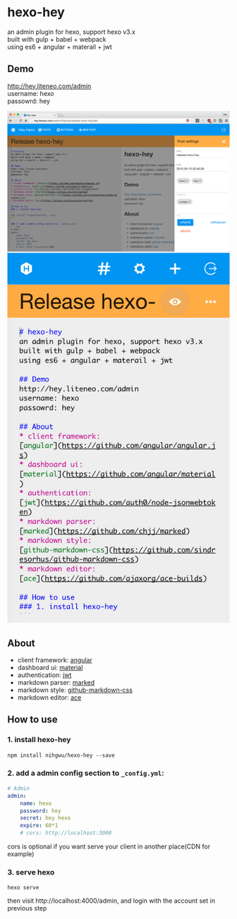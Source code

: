 # hexo-hey
an admin plugin for hexo, support hexo v3.x  
built with gulp + babel + webpack  
using es6 + angular + materail + jwt

## Demo
http://hey.liteneo.com/admin  
username: hexo  
passowrd: hey  

![desktop](./screenshot/1.jpg)
![mobile](./screenshot/2.jpg)

## About
* client framework: [angular](https://github.com/angular/angular.js)
* dashboard ui: [material](https://github.com/angular/material)
* authentication: [jwt](https://github.com/auth0/node-jsonwebtoken)
* markdown parser: [marked](https://github.com/chjj/marked)
* markdown style: [github-markdown-css](https://github.com/sindresorhus/github-markdown-css)
* markdown editor: [ace](https://github.com/ajaxorg/ace-builds)

## How to use
### 1. install hexo-hey
```
npm install nihgwu/hexo-hey --save
```

### 2. add a admin config section to `_config.yml`:
``` yml
# Admin
admin:
    name: hexo
    password: hey
    secret: hey hexo
    expire: 60*1
    # cors: http://localhost:3000
```
cors is optional if you want serve your client in another place(CDN for example)

### 3. serve hexo
```
hexo serve
```
then visit http://localhost:4000/admin, and login with the account set in previous step
